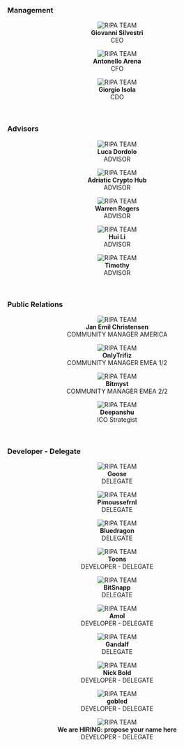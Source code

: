 
<div id="team" />

<div class="index-features" data-scroll style="margin: 80px auto 0; max-width: 1400px;">
    <section class="container">
        <div class="row">
            <div class="col-12">
                <div class="container nspArt">
                  <div class="header center">
                    <h3>Management</h3>
                  </div>
                  <div class="row">
                    <div class="col-sm">
                    </div>
                    <div class="col-sm neven">
                      <p style="text-align: center;">
                        <img alt="RIPA TEAM" title="RIPA Team" class="nspImage" src="images/team/bitnow.JPG"> <br>
                        <b>Giovanni Silvestri</b><br> CEO 
                      </p>
                      <p style="text-align: center;">
                        <a target="_blank" href="https://bitcointalk.org/index.php?action=profile;u=497151;sa=summary"><i class="fab fa-bitcoin"></i></a>
                        <a target="_blank" href="https://t.me/BitNow"><i class="fab fa-telegram"></i></a>
                        <a href="https://www.linkedin.com/in/zackko/" target="blank"><i class="fab fa-linkedin-in"></i></a>
                      </p>
                    </div>
                    <div class="col-sm neven">
                      <p style="text-align: center;">
                        <img alt="RIPA TEAM" title="RIPA Team" class="nspImage" src="images/team/darkital.jpeg"> <br>
                        <b>Antonello Arena</b><br> CFO
                      </p>
                      <p style="text-align: center;">
                        <a target="_blank" href="https://t.me/darkital"><i class="fab fa-telegram "></i></a>
                        <a href="https://www.linkedin.com/in/antonello-arena-a26b60b7/" target="blank"><i class="fab fa-linkedin-in "></i></a>
                      </p>
                    </div>
                    <div class="col-sm neven">
                      <p style="text-align: center;">
                        <img alt="RIPA TEAM" title="RIPA Team" class="nspImage" src="images/team/isolagio.jpg"> <br>
                        <b>Giorgio Isola</b><br> CDO
                      </p>
                      <p style="text-align: center;">
                        <a target="_blank" href="https://bitcointalk.org/"><i class="fab fa-bitcoin "></i></a>
                        <a target="_blank" href="https://t.me/isolagio"><i class="fab fa-telegram "></i></a>
                      </p>
                    </div>
                    <div class="col-sm">
                    </div>
                  </div>
                  <div class="header center">
                    <br/>
                    <h3>Advisors</h3>
                  </div>
                  <div class="row">
                    <div class="col-sm neven">
                      <p style="text-align: center;">
                        <img alt="RIPA TEAM" title="RIPA Team" class="nspImage" src="images/team/gavrilo.jpg"> <br>
                        <b>Luca Dordolo</b><br> ADVISOR
                      </p>
                      <p style="text-align: center;">
                        <a target="_blank" href="https://bitcointalk.org/index.php?topic=327894.0"><i class="fab fa-bitcoin "></i></a>
                        <a target="_blank" href="https://t.me/gavrilobtc"><i class="fab fa-telegram "></i></a>
                        <a href="http://www.gavrilobtc.it/" target="blank"><i class="fas fa-link "></i></a>
                      </p>
                    </div>
                    <div class="col-sm neven">
                      <p style="text-align: center;">
                        <img alt="RIPA TEAM" title="RIPA Team" class="nspImage" src="images/team/ach.png"> <br>
                        <b>Adriatic Crypto Hub</b><br> ADVISOR
                      </p>
                      <p style="text-align: center;">
                        <a target="_blank" href="https://bitcointalk.org/index.php?topic=2196282.0"><i class="fab fa-bitcoin "></i></a>
                        <a target="_blank" href="https://t.me/AdriaCryptoHub"><i class="fab fa-telegram "></i></a>
                        <a href="https://www.linkedin.com/company/adriatic-crypto-hub/" target="blank"><i class="fab fa-linkedin-in "></i></a>
                        <a href="https://adriaticrypto.org/" target="blank"><i class="fas fa-link "></i></a>
                      </p>
                    </div>
                    <div class="col-sm neven">
                      <p style="text-align: center;">
                        <img alt="RIPA TEAM" title="RIPA Team" class="nspImage" src="images/team/wazzy.jpg"> <br>
                        <b>Warren Rogers</b><br> ADVISOR
                      </p>
                      <p style="text-align: center;">
                        <a target="_blank" href="https://t.me/Wazzy"><i class="fab fa-telegram "></i></a>
                        <a href="https://www.linkedin.com/in/warren-rogers-8721a069/" target="blank"><i class="fab fa-linkedin-in "></i></a>
                      </p>
                    </div>
                    <div class="col-sm neven">
                      <p style="text-align: center;">
                        <img alt="RIPA TEAM" title="RIPA Team" class="nspImage" src="images/team/binqiting.jpg"> <br>
                        <b>Hui Li</b><br> ADVISOR
                      </p>
                      <p style="text-align: center;">
                        <a target="_blank" href="https://t.me/linbinqiting"><i class="fab fa-telegram "></i></a>
                        <a href="https://twitter.com/linbinqiting" target="blank"><i class="fab fa-twitter "></i></a>
                      </p>
                    </div>
                    <div class="col-sm neven">
                      <p style="text-align: center;">
                        <img alt="RIPA TEAM" title="RIPA Team" class="nspImage" src="images/team/tim.jpg"> <br>
                        <b>Timothy</b><br> ADVISOR
                      </p>
                      <p style="text-align: center;">
                        <a target="_blank" href="https://t.me/Timo3"><i class="fab fa-telegram "></i></a>
                      </p>
                    </div>
                  </div>
                  <div class="header center">
                    <br/>
                    <h3>Public Relations</h3>
                  </div>
                  <div class="row">
                    <div class="col-sm neven">
                      <p style="text-align: center;">
                        <img alt="RIPA TEAM" title="RIPA Team" class="nspImage" src="images/team/Jan_Emil.jpg"> <br>
                        <b>Jan Emil Christensen</b><br> COMMUNITY MANAGER AMERICA
                      </p>
                      <p style="text-align: center;">
                        <a target="_blank" href="https://bitcointalk.org/index.php?action=profile;u=1118969"><i class="fab fa-bitcoin "></i></a>
                        <a target="_blank" href="https://t.me/JanEmil"><i class="fab fa-telegram "></i></a>
                        <a href="https://www.linkedin.com/in/janemil/" target="blank"><i class="fab fa-linkedin-in "></i></a>
                      </p>
                    </div>
                    <div class="col-sm neven">
                      <p style="text-align: center;">
                        <img alt="RIPA TEAM" title="RIPA Team" class="nspImage" src="images/team/onlytrifiz.jpg"> <br>
                        <b>OnlyTrifiz</b><br> COMMUNITY MANAGER EMEA 1/2
                      </p>
                      <p style="text-align: center;">
                        <a target="_blank" href="https://bitcointalk.org/index.php?action=profile;u=993136"><i class="fab fa-bitcoin "></i></a>
                        <a target="_blank" href="https://t.me/OnlyTrifiz"><i class="fab fa-telegram "></i></a>
                        <a href="https://www.linkedin.com/in/simone-trifiletti/" target="blank"><i class="fab fa-linkedin-in"></i></a>
                      </p>
                    </div>
                    <div class="col-sm neven">
                      <p style="text-align: center;">
                        <img alt="RIPA TEAM" title="RIPA Team" class="nspImage" src="images/team/bitmyst.jpg"> <br>
                        <b>Bitmyst</b><br> COMMUNITY MANAGER EMEA 2/2
                      </p>
                      <p style="text-align: center;">
                        <a target="_blank" href="https://bitcointalk.org/index.php"><i class="fab fa-bitcoin "></i></a>
                        <a target="_blank" href="https://t.me/Bitmyst"><i class="fab fa-telegram "></i></a>
                      </p>
                    </div>
                    <div class="col-sm neven">
                      <p style="text-align: center;">
                        <img alt="RIPA TEAM" title="RIPA Team" class="nspImage" src="images/team/deepanshu.jpg"> <br>
                        <b>Deepanshu</b><br> ICO Strategist
                      </p>
                      <p style="text-align: center;">
                        <a target="_blank" href="https://www.linkedin.com/in/deepanshu-bhatt/"><i class="fab fa-linkedin-in"></i></a>
                        <a target="_blank" href="https://icobench.com/u/deepanshu-bhatt"><i class="fab fa-bitcoin "></i></a>
                        <a target="_blank" href="https://t.me/Cryptoexpert03"><i class="fab fa-telegram "></i></a>
                      </p>
                    </div>
                  </div>
                  <div class="header center">
                    <br/>
                    <h3>Developer - Delegate</h3>
                  </div>
                  <div class="row">
                    <div class="col-sm neven">
                      <p style="text-align: center;">
                        <img alt="RIPA TEAM" title="RIPA Team" class="nspImage" src="images/team/goose.png"> <br>
                        <b>Goose</b><br> DELEGATE
                      </p>
                      <p style="text-align: center;">
                        <a target="_blank" href="https://bitcointalk.org/index.php?action=profile;u=1122579"><i class="fab fa-bitcoin "></i></a>
                        <a target="_blank" href="https://t.me/Delegate_Goose"><i class="fab fa-telegram "></i></a>
                      </p>
                    </div>
                    <div class="col-sm neven">
                      <p style="text-align: center;">
                        <img alt="RIPA TEAM" title="RIPA Team" class="nspImage" src="images/team/arkship.jpg"> <br>
                        <b>Pimoussefrnl</b><br> DELEGATE
                      </p>
                      <p style="text-align: center;">
                        <a target="_blank" href="https://t.me/pimoussefrnl"><i class="fab fa-telegram "></i></a>
                      </p>
                    </div>
                    <div class="col-sm neven">
                      <p style="text-align: center;">
                        <img alt="RIPA TEAM" title="RIPA Team" class="nspImage" src="images/team/bluedragon.jpg"> <br>
                        <b>Bluedragon</b><br> DELEGATE
                      </p>
                      <p style="text-align: center;">
                        <a target="_blank" href="https://t.me/bluedragon555"><i class="fab fa-telegram "></i></a>
                      </p>
                    </div>
                    <div class="col-sm neven">
                      <p style="text-align: center;">
                        <img alt="RIPA TEAM" title="RIPA Team" class="nspImage" src="images/team/toons.jpg"> <br>
                        <b>Toons</b><br> DEVELOPER - DELEGATE
                      </p>
                      <p style="text-align: center;">
                        <a target="_blank" href="https://t.me/"><i class="fab fa-telegram "></i></a>
                      </p>
                    </div>
                    <div class="col-sm neven">
                      <p style="text-align: center;">
                        <img alt="RIPA TEAM" title="RIPA Team" class="nspImage" src="images/team/bitSnapp.png"> <br>
                        <b>BitSnapp</b><br> DELEGATE
                      </p>
                      <p style="text-align: center;">
                        <a target="_blank" href="https://t.me/lriccardoDev"><i class="fab fa-telegram "></i></a>
                        <a href="https://bitsnapp.com/" target="blank"><i class="fas fa-link "></i></a>
                      </p>
                    </div>
                  </div>
                  <div class="row">
                    <div class="col-sm neven">
                      <p style="text-align: center;">
                        <img alt="RIPA TEAM" title="RIPA Team" class="nspImage" src="images/team/anmol.png"> <br>
                        <b>Amol</b><br> DEVELOPER - DELEGATE
                      </p>
                      <p style="text-align: center;">
                        <a target="_blank" href="https://t.me/dhokala"><i class="fab fa-telegram "></i></a>
                        <a href="https://www.linkedin.com/in/amoltangade" target="blank"><i class="fab fa-linkedin-in "></i></a>
                        <a href="https://twitter.com/mrheisenberger" target="blank"><i class="fab fa-twitter "></i></a>
                      </p>
                    </div>
                    <div class="col-sm neven">
                      <p style="text-align: center;">
                        <img alt="RIPA TEAM" title="RIPA Team" class="nspImage" src="images/team/gandalf.jpeg"> <br>
                        <b>Gandalf</b><br> DELEGATE
                      </p>
                      <p style="text-align: center;">
                        <a target="_blank" href="https://t.me/crypto_gandalf"><i class="fab fa-telegram "></i></a>
                      </p>
                    </div>
                    <div class="col-sm neven">
                      <p style="text-align: center;">
                        <img alt="RIPA TEAM" title="RIPA Team" class="nspImage" src="images/team/delegate.jpg"> <br>
                        <b>Nick Bold</b><br> DEVELOPER - DELEGATE
                      </p>
                      <p style="text-align: center;">
                        <a target="_blank" href="https://t.me/Nick_Bold"><i class="fab fa-telegram "></i></a>
                      </p>
                    </div>
                    <div class="col-sm neven">
                      <p style="text-align: center;">
                        <img alt="RIPA TEAM" title="RIPA Team" class="nspImage" src="images/team/delegate.jpg"> <br>
                        <b>gobled</b><br> DEVELOPER - DELEGATE
                      </p>
                      <p style="text-align: center;">
                        <a target="_blank" href="https://t.me/gobled"><i class="fab fa-telegram "></i></a>
                      </p>
                    </div>
                    <div class="col-sm neven">
                      <p style="text-align: center;">
                        <img alt="RIPA TEAM" title="RIPA Team" class="nspImage" src="images/team/RIPA_light_mini_transparent.png"> <br>
                        <b>We are HIRING: propose your name here</b><br> DEVELOPER - DELEGATE
                      </p>
                      <p style="text-align: center;">
                        <a target="_blank" href="https://bitcointalk.org/index.php"><i class="fab fa-bitcoin "></i></a>
                        <a target="_blank" href="https://t.me/"><i class="fab fa-telegram "></i></a>
                        <a href="https://www.linkedin.com/in/" target="blank"><i class="fab fa-linkedin-in "></i></a>
                        <a href="" target="blank"><i class="fas fa-link "></i></a>
                      </p>
                    </div>
                  </div>
                </div>
            </div>
        </div>
    </section>
</div>

